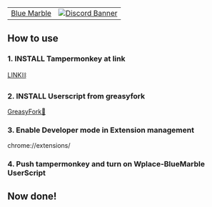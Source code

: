 <table>
  <tr>
    <td><a href="#blue-marble">Blue Marble</a></td>
    <td valign="top" rowspan="99"><a href="https://discord.gg/Mkm4kaMz"><img alt="Discord Banner" src="https://discord.com/api/guilds/1369816142129922068/widget.png?style=banner4"></a></td>
  </tr>
</table>
<h2>How to use</h2>
<h3>1. INSTALL Tampermonkey at link</h3>
<a href="https://chromewebstore.google.com/detail/tampermonkey/dhdgffkkebhmkfjojejmpbldmpobfkfo?hl=ja">LINK⛓️</a>
<h3>2. INSTALL Userscript from greasyfork</h3>
<a href="https://greasyfork.org/ja/scripts/545655-wplace-bluemarble">GreasyFork🍴</a>
<h3>3. Enable Developer mode in Extension management</h3>
<p>chrome://extensions/</p>
<h3>4. Push tampermonkey and turn on Wplace-BlueMarble UserScript</h3>
<h2>Now done!</h2>
